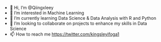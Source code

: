 - 👋 Hi, I’m @Qiingxleey
- 👀 I’m interested in Machine Learning
- 🌱 I’m currently learning Data Science & Data Analysis with R and Python
- 💞️ I’m looking to collaborate on projects to enhance my skills in Data Science
- 📫 How to reach me https://twitter.com/kingsleyifoga1

<!---
Qiingxleey/Qiingxleey is a ✨ special ✨ repository because its `README.md` (this file) appears on your GitHub profile.
You can click the Preview link to take a look at your changes.
--->
